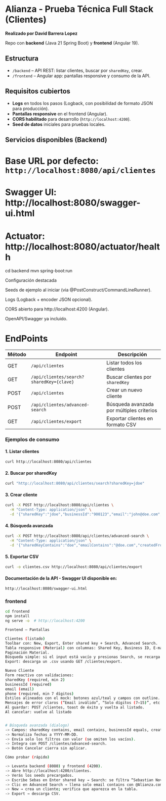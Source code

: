 # Alianza - Prueba Técnica Full Stack (Clientes)

**Realizado por David Barrera Lopez**

Repo con **backend** (Java 21 Spring Boot) y **frontend** (Angular 19).

## Estructura

- `/backend` – API REST: listar clientes, buscar por `sharedKey`, crear.
- `/frontend` – Angular app: pantallas responsive y consumo de la API.

## Requisitos cubiertos

- **Logs** en todos los pasos (Logback, con posibilidad de formato JSON para producción).
- **Pantallas responsive** en el frontend (Angular).
- **CORS habilitado** para desarrollo (`http://localhost:4200`).
- **Seed de datos** iniciales para pruebas locales.

## Servicios disponibles (Backend)

# Base URL por defecto: `http://localhost:8080/api/clientes`

# Swagger UI: http://localhost:8080/swagger-ui.html

# Actuator: http://localhost:8080/actuator/health

cd backend
mvn spring-boot:run

Configuración destacada

Seeds de ejemplo al iniciar (via @PostConstruct/CommandLineRunner).

Logs (Logback + encoder JSON opcional).

CORS abierto para http://localhost:4200 (Angular).

OpenAPI/Swagger ya incluido.

# EndPoints

| Método | Endpoint                                 | Descripción                               |
| ------ | ---------------------------------------- | ----------------------------------------- |
| GET    | `/api/clientes`                          | Listar todos los clientes                 |
| GET    | `/api/clientes/search?sharedKey={clave}` | Buscar clientes por `sharedKey`           |
| POST   | `/api/clientes`                          | Crear un nuevo cliente                    |
| POST   | `/api/clientes/advanced-search`          | Búsqueda avanzada por múltiples criterios |
| GET    | `/api/clientes/export`                   | Exportar clientes en formato CSV          |

### Ejemplos de consumo

#### 1. Listar clientes

```bash
curl http://localhost:8080/api/clientes
```

#### 2. Buscar por sharedKey

```bash
curl "http://localhost:8080/api/clientes/search?sharedKey=jdoe"
```

#### 3. Crear cliente

```bash
curl -X POST http://localhost:8080/api/clientes \
  -H "Content-Type: application/json" \
  -d '{"sharedKey":"jdoe","businessId":"900123","email":"john@doe.com","phone":"3001234567"}'
```

#### 4. Búsqueda avanzada

```bash
curl -X POST http://localhost:8080/api/clientes/advanced-search \
  -H "Content-Type: application/json" \
  -d '{"sharedKeyContains":"doe","emailContains":"@doe.com","createdFrom":"2025-01-01","createdTo":"2025-12-31"}'
```

#### 5. Exportar CSV

```bash
curl -o clientes.csv http://localhost:8080/api/clientes/export
```

#### Documentación de la API - Swagger UI disponible en:

```bash
http://localhost:8080/swagger-ui.html
```

### frontend

```bash
cd frontend
npm install
ng serve -o  # http://localhost:4200
```

```bash
Frontend – Pantallas

Clientes (listado)
Toolbar con: New, Export, Enter shared key + Search, Advanced Search.
Tabla responsive (Material) con columnas: Shared Key, Business ID, E-mail, Phone, Date Added.
Paginación Material.
Búsqueda simple: si el input está vacío y presionas Search, se recarga la lista completa. Si tiene ≥2 caracteres, llama GET /clientes/search.
Export: descarga un .csv usando GET /clientes/export.

Nuevo Cliente
Form reactivo con validaciones:
sharedKey (required, min 2)
businessId (required)
email (email)
phone (required, min 7 dígitos)
Estilos alineados con el mock: botones azul/teal y campos con outline.
Mensajes de error claros (“Email inválido”, “Solo dígitos (7–15)”, etc.).
Al guardar: POST /clientes, toast de éxito y vuelta al listado.
Al cancelar: vuelve al listado


# Búsqueda avanzada (dialogo)
-> Campos: sharedKey contains, email contains, businessId equals, created from/to (YYYY-MM-DD).
-> Normaliza fechas a YYYY-MM-DD.
-> Envía solo los filtros con valor (se omiten los vacíos).
-> Integra con POST /clientes/advanced-search.
-> Botón Cancelar cierra sin aplicar.

```

```bash
Cómo probar (rápido)

-> Levanta backend (8080) y frontend (4200).
-> Abre http://localhost:4200/clientes.
-> Verás los seeds precargados.
-> Escribe Sebas en Enter shared key → Search: se filtra “Sebastian Novoa”.
-> Clic en Advanced Search → llena solo email contains con @Alianza.com → Buscar: verás solo correos de ese dominio.
-> New → crea un cliente; verifica que aparezca en la tabla.
-> Export → descarga CSV.
```
